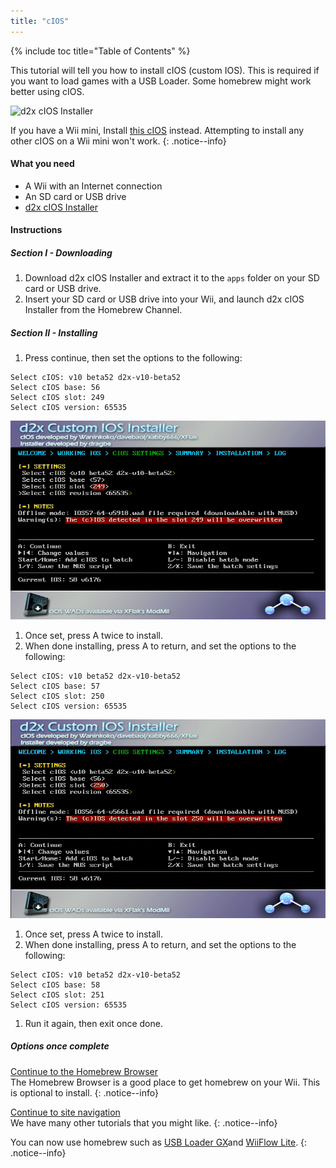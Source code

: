 ```yaml
---
title: "cIOS"
---
```


{% include toc title="Table of Contents" %}

This tutorial will tell you how to install cIOS (custom IOS). This is required if you want to load games with a USB Loader. Some homebrew might work better using cIOS.

![d2x cIOS Installer](/images/cIOS.png)

If you have a Wii mini, Install [this cIOS](cios-mini) instead. Attempting to install any other cIOS on a Wii mini won't work.
{: .notice--info}

#### What you need

* A Wii with an Internet connection
* An SD card or USB drive
* [d2x cIOS Installer](/assets/files/d2x-cIOS-Installer-Wii.zip)

#### Instructions

##### Section I - Downloading

1. Download d2x cIOS Installer and extract it to the `apps` folder on your SD card or USB drive.
1. Insert your SD card or USB drive into your Wii, and launch d2x cIOS Installer from the Homebrew Channel.

##### Section II - Installing

1. Press continue, then set the options to the following:
```
Select cIOS: v10 beta52 d2x-v10-beta52
Select cIOS base: 56
Select cIOS slot: 249
Select cIOS version: 65535
```
![Install cIOS 249](/images/Wii/Install249.png)
1. Once set, press A twice to install.
1. When done installing, press A to return, and set the options to the following:
```
Select cIOS: v10 beta52 d2x-v10-beta52
Select cIOS base: 57
Select cIOS slot: 250
Select cIOS version: 65535
```
![Install cIOS 250](/images/Wii/Install250.png)
1. Once set, press A twice to install.
1. When done installing, press A to return, and set the options to the following:
```
Select cIOS: v10 beta52 d2x-v10-beta52
Select cIOS base: 58
Select cIOS slot: 251
Select cIOS version: 65535
```
1. Run it again, then exit once done.

##### Options once complete

[Continue to the Homebrew Browser](hbb)<br>
The Homebrew Browser is a good place to get homebrew on your Wii. This is optional to install.
{: .notice--info}

[Continue to site navigation](site-navigation)<br>
We have many other tutorials that you might like.
{: .notice--info}

You can now use homebrew such as [USB Loader GX](usbloadergx)and [WiiFlow Lite](wiiflowlite).
{: .notice--info}
